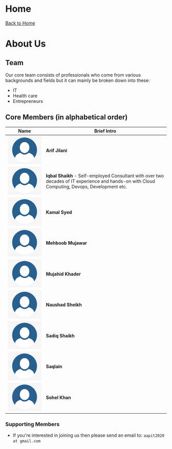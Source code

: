 # Home
[Back to Home](https://apitprogram.github.io/itprogram)

# About Us

## Team
Our core team consists of professionals who come from various backgrounds and fields but it can mainly be 
broken down into these:
* IT
* Health care
* Entrepreneurs

## Core Members (in alphabetical order)

| Name | Brief Intro |
------------ | -------------
| ![Profile](/docs/assets/profile_img.png)| **Arif Jilani** |
| ![Profile](/docs/assets/profile_img.png)| **Iqbal Shaikh** - Self-employed Consultant with over two decades of IT experience and hands-on with Cloud Computing, Devops, Development etc.|
| ![Profile](/docs/assets/profile_img.png)| **Kamal Syed** | |
| ![Profile](/docs/assets/profile_img.png)| **Mehboob Mujawar** | |
| ![Profile](/docs/assets/profile_img.png)| **Mujahid Khader**| |
| ![Profile](/docs/assets/profile_img.png)| **Naushad Sheikh**| |
|![Profile](/docs/assets/profile_img.png)| **Sadiq Shaikh** | 20+ years of IT experience across various verticals e.g. Telecos, Manufacturing, Banking and FMCG sector|
| ![Profile](/docs/assets/profile_img.png)| **Saqlain** | |
| ![Profile](/docs/assets/profile_img.png)| **Sohel Khan** | |

### Supporting Members
* If you're interested in joining us then please send an email to: `aapit2020 at gmail.com`
